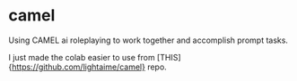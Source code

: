 # camel  

Using CAMEL ai roleplaying to work together and accomplish prompt tasks.  
  
I just made the colab easier to use from [THIS]{https://github.com/lightaime/camel} repo.
